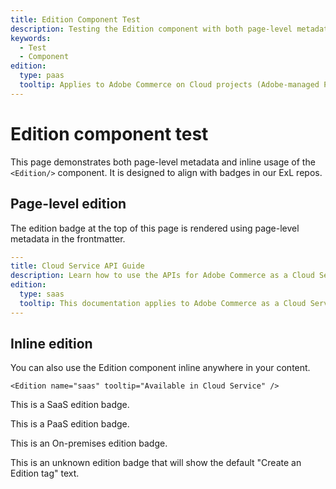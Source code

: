 ```yaml
---
title: Edition Component Test
description: Testing the Edition component with both page-level metadata and inline usage.
keywords:
  - Test
  - Component
edition:
  type: paas
  tooltip: Applies to Adobe Commerce on Cloud projects (Adobe-managed PaaS infrastructure).
---
```


# Edition component test

This page demonstrates both page-level metadata and inline usage of the `<Edition/>` component. It is designed to align with badges in our ExL repos.

## Page-level edition

The edition badge at the top of this page is rendered using page-level metadata in the frontmatter.

```yaml
---
title: Cloud Service API Guide
description: Learn how to use the APIs for Adobe Commerce as a Cloud Service.
edition:
  type: saas
  tooltip: This documentation applies to Adobe Commerce as a Cloud Service
---
```

## Inline edition

You can also use the Edition component inline anywhere in your content.

```mdx
<Edition name="saas" tooltip="Available in Cloud Service" />
```

<Edition name="saas" tooltip="Applies to Adobe Commerce as a Cloud Service and Adobe Commerce Optimizer projects (Adobe-managed SaaS infrastructure)." />

This is a SaaS edition badge.

<Edition name="paas" tooltip="Applies to Adobe Commerce on Cloud projects (Adobe-managed PaaS infrastructure)." />

This is a PaaS edition badge.

<Edition name="onprem" tooltip="Applies to on-premises Adobe Commerce projects (customer-managed hosting)." />

This is an On-premises edition badge.

<Edition name="unknown" />

This is an unknown edition badge that will show the default "Create an Edition tag" text.
